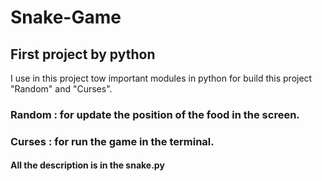 # Snake-Game
## First project by python
I use in this project tow important modules in python for build this project "Random" and "Curses".   

### Random : for update the position of the food in the screen. 
### Curses : for run the game in the terminal. 
#### All the description is in the snake.py
